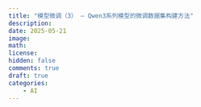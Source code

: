 ```yaml
---
title: "模型微调（3） — Qwen3系列模型的微调数据集构建方法"
description: 
date: 2025-05-21
image: 
math: 
license: 
hidden: false
comments: true
draft: true
categories:
    - AI
---
```




